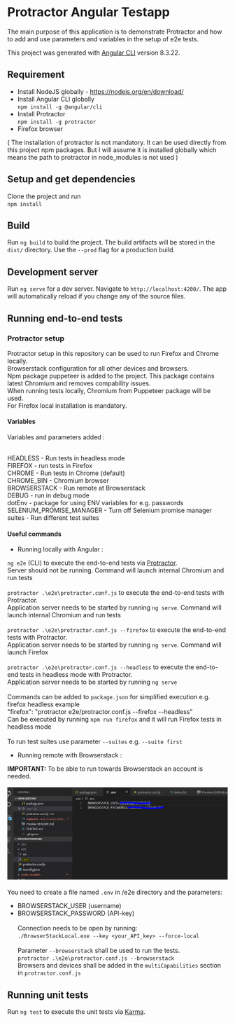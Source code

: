 # Protractor Angular Testapp

The main purpose of this application is to demonstrate Protractor and how to add and use parameters and variables in the setup of e2e tests.

This project was generated with [Angular CLI](https://github.com/angular/angular-cli) version 8.3.22.

## Requirement

* Install NodeJS globally - https://nodejs.org/en/download/
* Install Angular CLI globally  
    ```npm install -g @angular/cli```
* Install Protractor  
    ```npm install -g protractor```
* Firefox browser

( The installation of protractor is not mandatory. It can be used directly from this project npm packages. 
But I will assume it is installed globally which means the path to protractor in node_modules is not used )

## Setup and get dependencies

Clone the project and run  
    ```npm install```

## Build

Run `ng build` to build the project. The build artifacts will be stored in the `dist/` directory. Use the `--prod` flag for a production build.

## Development server

Run `ng serve` for a dev server. Navigate to `http://localhost:4200/`. The app will automatically reload if you change any of the source files.

## Running end-to-end tests

### Protractor setup

Protractor setup in this repository can be used to run Firefox and Chrome locally.<br />
Browserstack configuration for all other devices and browsers.<br />
Npm package puppeteer is added to the project. This package contains latest Chromium and removes compability issues.<br />
When running tests locally, Chromium from Puppeteer package will be used. <br />
For Firefox local installation is mandatory.

#### Variables
Variables and parameters added : <br /><br />

HEADLESS - Run tests in headless mode<br />
FIREFOX - run tests in Firefox<br />
CHROME - Run tests in Chrome (default)<br />
CHROME_BIN - Chromium browser<br />
BROWSERSTACK - Run remote at Browserstack<br />
DEBUG - run in debug mode<br />
dotEnv - package for using ENV variables for e.g. passwords<br />
SELENIUM_PROMISE_MANAGER - Turn off Selenium promise manager<br />
suites - Run different test suites

#### Useful commands

* Running locally with Angular :

`ng e2e` (CLI) to execute the end-to-end tests via [Protractor](http://www.protractortest.org/).<br />
Server should not be running. Command will launch internal Chromium and run tests<br /><br />
`protractor .\e2e\protractor.conf.js` to execute the end-to-end tests with Protractor.<br />
Application server needs to be started by running `ng serve`. Command will launch internal Chromium and run tests<br /><br />
`protractor .\e2e\protractor.conf.js --firefox` to execute the end-to-end tests with Protractor.<br />
Application server needs to be started by running `ng serve`. Command will launch Firefox<br /><br />
`protractor .\e2e\protractor.conf.js --headless` to execute the end-to-end tests in headless mode with Protractor.<br />
Application server needs to be started by running `ng serve`<br /><br />
Commands can be added to `package.json` for simplified execution e.g. firefox headless example<br />
"firefox": "protractor e2e/protractor.conf.js --firefox --headless"<br />
Can be executed by running `npm run firefox` and it will run Firefox tests in headless mode<br /><br />
To run test suites use parameter `--suites` e.g. `--suite first`<br />
* Running remote with Browserstack :

__IMPORTANT:__ To be able to run towards Browserstack an account is needed.<br /><br />
![env](pic1.jpg)<br /><br />
You need to create a file named `.env` in /e2e directory and the parameters: <br />
* BROWSERSTACK_USER (username)
* BROWSERSTACK_PASSWORD (API-key)<br /><br />
Connection needs to be open by running:<br />
`./BrowserStackLocal.exe --key <your_API_key> --force-local` <br /><br />
Parameter `--browserstack` shall be used to run the tests. <br />
`protractor .\e2e\protractor.conf.js --browserstack`<br />
Browsers and devices shall be added in the `multiCapabilities` section in `protractor.conf.js`


## Running unit tests

Run `ng test` to execute the unit tests via [Karma](https://karma-runner.github.io).


